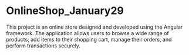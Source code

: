 # OnlineShop_January29
This project is an online store designed and developed using the Angular framework. The application allows users to browse a wide range of products, add items to their shopping cart, manage their orders, and perform transactions securely.
